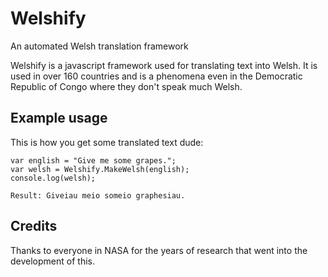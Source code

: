 # Welshify
An automated Welsh translation framework

Welshify is a javascript framework used for translating text into Welsh. It is
used in over 160 countries and is a phenomena even in the Democratic Republic of Congo where they don't speak much Welsh. 

## Example usage

This is how you get some translated text dude:

```
var english = "Give me some grapes.";
var welsh = Welshify.MakeWelsh(english);
console.log(welsh);
```

```
Result: Giveiau meio someio graphesiau.
```
## Credits

Thanks to everyone in NASA for the years of research that went into the development of this.
